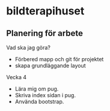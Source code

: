 # bildterapihuset

## Planering för arbete

Vad ska jag göra?

* Förbered mapp och git för projektet
* skapa grundläggande layout

Vecka 4
* Lära mig om pug.
* Skriva index sidan i pug.
* Använda bootstrap.